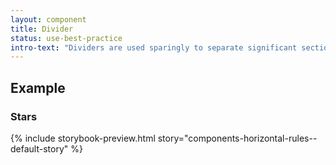 ```yaml
---
layout: component
title: Divider
status: use-best-practice
intro-text: "Dividers are used sparingly to separate significant sections of content"
---
```


## Example

### Stars

{% include storybook-preview.html story="components-horizontal-rules--default-story" %}
